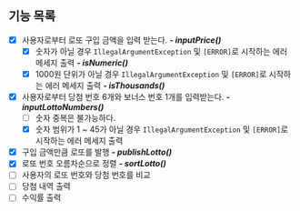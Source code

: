 ## 기능 목록
- [x] 사용자로부터 로또 구입 금액을 입력 받는다. _**- inputPrice()**_
  - [x] 숫자가 아닐 경우 `IllegalArgumentException` 및 `[ERROR]`로 시작하는 에러 메세지 출력 _**- isNumeric()**_
  - [x] 1000원 단위가 아닐 경우 `IllegalArgumentException` 및 `[ERROR]`로 시작하는 에러 메세지 출력 _**- isThousands()**_
- [x] 사용자로부터 당첨 번호 6개와 보너스 번호 1개를 입력받는다. _**- inputLottoNumbers()**_
  - [ ] 숫자 중복은 불가능하다.
  - [x] 숫자 범위가 1 ~ 45가 아닐 경우 `IllegalArgumentException` 및 `[ERROR]`로 시작하는 에러 메세지 출력
- [x] 구입 금액만큼 로또를 발행 _**- publishLotto()**_
- [x] 로또 번호 오름차순으로 정렬 _**- sortLotto()**_
- [ ] 사용자의 로또 번호와 당첨 번호를 비교
- [ ] 당첨 내역 출력
- [ ] 수익률 출력